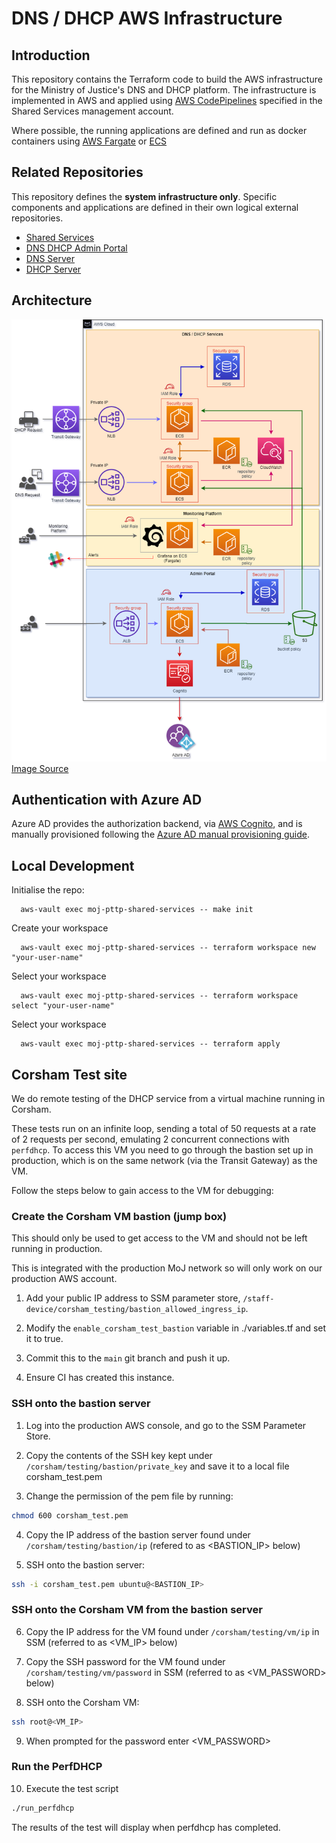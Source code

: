 # DNS / DHCP AWS Infrastructure

## Introduction

This repository contains the Terraform code to build the AWS infrastructure for the Ministry of Justice's DNS and DHCP platform. The infrastructure is implemented in AWS and applied using [AWS CodePipelines](https://aws.amazon.com/codepipeline/) specified in the Shared Services management account.

Where possible, the running applications are defined and run as docker containers using [AWS Fargate](https://aws.amazon.com/fargate/) or [ECS](https://aws.amazon.com/ecs/)

## Related Repositories

This repository defines the **system infrastructure only**. Specific components and applications are defined in their own logical external repositories.

- [Shared Services](https://github.com/ministryofjustice/pttp-shared-services-infrastructure)
- [DNS DHCP Admin Portal](https://github.com/ministryofjustice/staff-device-dns-dhcp-admin)
- [DNS Server](https://github.com/ministryofjustice/staff-device-dns-server)
- [DHCP Server](https://github.com/ministryofjustice/staff-device-dhcp-server)


## Architecture

![architecture](diagrams/pttp-dns-dhcp-infra.png)
[Image Source](diagrams/pttp-dns-dhcp-infra.drawio)

## Authentication with Azure AD

Azure AD provides the authorization backend, via [AWS Cognito](https://aws.amazon.com/cognito/), and is manually provisioned following the [Azure AD manual provisioning guide](docs/azure_ad.md).

## Local Development

Initialise the repo:

```shell
  aws-vault exec moj-pttp-shared-services -- make init
```

Create your workspace

```shell
  aws-vault exec moj-pttp-shared-services -- terraform workspace new "your-user-name"
```

Select your workspace

```shell
  aws-vault exec moj-pttp-shared-services -- terraform workspace select "your-user-name"
```

Select your workspace

```shell
  aws-vault exec moj-pttp-shared-services -- terraform apply
```

## Corsham Test site

We do remote testing of the DHCP service from a virtual machine running in Corsham.

These tests run on an infinite loop, sending a total of 50 requests at a rate of 2 requests per second, emulating 2 concurrent connections with `perfdhcp`.
To access this VM you need to go through the bastion set up in production, which is on the same network (via the Transit Gateway) as the VM.

Follow the steps below to gain access to the VM for debugging:

### Create the Corsham VM bastion (jump box)

This should only be used to get access to the VM and should not be left running in production.

This is integrated with the production MoJ network so will only work on our production AWS account.

1. Add your public IP address to SSM parameter store, `/staff-device/corsham_testing/bastion_allowed_ingress_ip`.

2. Modify the `enable_corsham_test_bastion` variable in ./variables.tf and set it to true.

3. Commit this to the `main` git branch and push it up.

4. Ensure CI has created this instance.

### SSH onto the bastion server

1. Log into the production AWS console, and go to the SSM Parameter Store.

2. Copy the contents of the SSH key kept under `/corsham/testing/bastion/private_key` and save it to a local file corsham_test.pem

3. Change the permission of the pem file by running: 

```bash
chmod 600 corsham_test.pem
```

4. Copy the IP address of the bastion server found under `/corsham/testing/bastion/ip` (refered to as <BASTION_IP> below)

5. SSH onto the bastion server:

```bash
ssh -i corsham_test.pem ubuntu@<BASTION_IP>
```

### SSH onto the Corsham VM from the bastion server

6. Copy the IP address for the VM found under `/corsham/testing/vm/ip` in SSM  (referred to as <VM_IP> below)

7. Copy the SSH password for the VM found under `/corsham/testing/vm/password` in SSM (referred to as <VM_PASSWORD> below)

8. SSH onto the Corsham VM:

```bash
ssh root@<VM_IP>
```

9. When prompted for the password enter <VM_PASSWORD>

### Run the PerfDHCP

10. Execute the test script

```bash
./run_perfdhcp
```

The results of the test will display when perfdhcp has completed.
